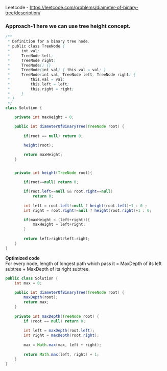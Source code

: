 Leetcode - https://leetcode.com/problems/diameter-of-binary-tree/description/

### Approach-1 here we can use tree height concept.

```java
/**
 * Definition for a binary tree node.
 * public class TreeNode {
 *     int val;
 *     TreeNode left;
 *     TreeNode right;
 *     TreeNode() {}
 *     TreeNode(int val) { this.val = val; }
 *     TreeNode(int val, TreeNode left, TreeNode right) {
 *         this.val = val;
 *         this.left = left;
 *         this.right = right;
 *     }
 * }
 */
class Solution {

    private int maxHeight = 0;

    public int diameterOfBinaryTree(TreeNode root) {
        
        if(root == null) return 0;

        height(root);

        return maxHeight;
    }


    private int height(TreeNode root){

        if(root==null) return 0;

        if(root.left==null && root.right==null)
            return 0;
            
        int left = root.left!=null ? height(root.left)+1 : 0 ;
        int right = root.right!=null ? height(root.right)+1 : 0;

        if(maxHeight < (left+right)){
            maxHeight = left+right;
        }
        
        return left>right?left:right;
    }
}
```

<b>Optimized code</b> </br> For every node, length of longest path which pass it = MaxDepth of its left subtree + MaxDepth of its right subtree.

```java
public class Solution {
    int max = 0;
    
    public int diameterOfBinaryTree(TreeNode root) {
        maxDepth(root);
        return max;
    }
    
    private int maxDepth(TreeNode root) {
        if (root == null) return 0;
        
        int left = maxDepth(root.left);
        int right = maxDepth(root.right);
        
        max = Math.max(max, left + right);
        
        return Math.max(left, right) + 1;
    }
}
```

